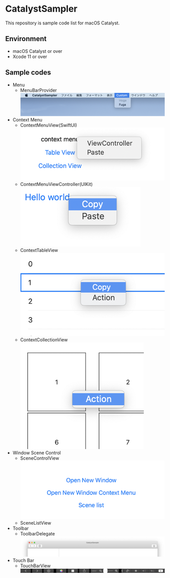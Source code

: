 #  CatalystSampler

This repository is sample code list for macOS Catalyst.

## Environment

- macOS Catalyst or over
- Xcode 11 or over

## Sample codes

- Menu
  - MenuBarProvider  
  ![menu](Images/menu.png)
- Context Menu
    - ContextMenuView(SwiftUI)
      ![context_menu_swiftui](Images/context_menu_swiftui.png)
    - ContextMenuViewController(UIKit)
      ![context_menu_viewcontroller](Images/context_menu_viewcontroller.png)
    - ContextTableView
      ![context_menu_tableview](Images/context_menu_tableview.png)
    - ContextCollectionView
      ![context_menu_collectionview](Images/context_menu_collectionview.png)
- Window Scene Control
    - SceneControlView
      ![window_scene_control](Images/window_scene_control.png)
    - SceneListView
- Toolbar
    - ToolbarDelegate
      ![toolbar](Images/toolbar.png)
- Touch Bar
    - TouchBarView
      ![touch_bar](Images/touch_bar.png)
